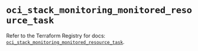 # `oci_stack_monitoring_monitored_resource_task`

Refer to the Terraform Registry for docs: [`oci_stack_monitoring_monitored_resource_task`](https://registry.terraform.io/providers/oracle/oci/6.18.0/docs/resources/stack_monitoring_monitored_resource_task).
